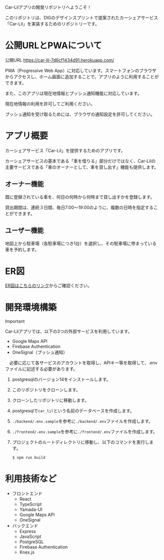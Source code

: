 Car-Lilアプリの開発リポジトリへようこそ！

このリポジトリは、DIGのデザインスプリントで提案されたカーシェアサービス「Car-Lil」を実装するためのリポジトリーです。

# 公開URLとPWAについて
公開URL
https://car-lil-7d6cf1434d91.herokuapp.com/

PWA（Progressive Web App）に対応しています。スマートフォンのブラウザからアクセスし、ホーム画面に追加することで、アプリのように利用することができます。

また、このアプリは現在地情報とプッシュ通知機能に対応しています。

現在地情報の利用を許可してご利用ください。

プッシュ通知を受け取るためには、ブラウザの通知設定を許可してください。

# アプリ概要
カーシェアサービス「Car-Lil」を提供するためのアプリです。

カーシェアサービスの基本である「車を借りる」部分だけではなく、Car-Lilの主要サービスである「車のオーナーとして、車を貸し出す」機能も提供します。

## オーナー機能
既に登録されている車を、何日の何時から何時まで貸し出すかを登録します。

貸出期間は、連続３日間、毎日7:00〜19:00のように、複数の日時を指定することができます。

## ユーザー機能
地図上から駐車場（各駐車場につき1台）を選択し、その駐車場に停まっている車を予約します。

# ER図
[ER図はこちらのリンク](./ER.md)からご確認ください。

# 開発環境構築

> [!IMPORTANT]
> Car-Lilアプリでは、以下の3つの外部サービスを利用しています。
> - Google Maps API
> - Firebase Authentication
> - OneSignal（プッシュ通知）
> 
>　必要に応じて各サービスのアカウントを取得し、APIキー等を取得して、.envファイルに記述する必要があります。

1. postgresqlのバージョン14をインストールします。

2. このリポジトリをクローンします。

3. クローンしたリポジトリに移動します。

4. postgresqlで`car_lil`という名前のデータベースを作成します。

5. `./backend/.env.sample`を参考に`./backend/.env`ファイルを作成します。

6. `./frontend/.env.sample`を参考に`./frontend/.env`ファイルを作成します。

7. プロジェクトのルートディレクトリに移動し、以下のコマンドを実行します。
    ```bash
    $ npm run build
    ```
   
# 利用技術など
- フロントエンド
  - React
  - TypeScript
  - Yamada-UI
  - Google Maps API
  - OneSignal
- バックエンド
  - Express
  - JavaScript
  - PostgreSQL
  - Firebase Authentication
  - Knex.js